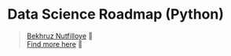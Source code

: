 

<strong > Data Science Roadmap (Python)</strong>
==========

> [Bekhruz Nutfilloye](https://t.me/yoshlik_media) 🚀  
> [Find more here](https://t.me/decoder_uz) 🚀

